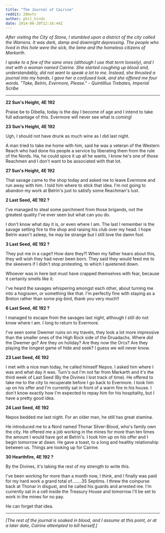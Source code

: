 ```yaml
---
title: "The Journal of Cairine"
reddit: 28mvtv
author: phil_hinds
date: 2014-06-20T12:16:44Z
---
```


*After visiting the City of Stone, I stumbled upon a district of the city called the Warrens. It was dark, damp and downright depressing. The people who lived in this hole were the sick, the lame and the homeless citizens of Markarth.*

*I spoke to a few of the sane ones (although I use that term loosely), and I met with a woman named Cairine. She started coughing up blood and, understandably, did not want to speak a lot to me. Instead, she thrusted a journal into my hands. I gave her a confused look, and she offered me four words. "Take, Belrin, Evermore, Please." - Quintillius Trebates, Imperial Scribe*
***

**22 Sun's Height, 4E 192**

Praise be to Dibella, today is the day I become of age and I intend to take full advantage of this. Evermore will never see what is coming!

**23 Sun's Height, 4E 192**

Ugh, I should not have drunk as much wine as I did last night.

A man tried to take me home with him, said he was a veteran of the Western Reach who had done his people a service by liberating them from the rule of the Nords. Ha, he could spice it up all he wants, I know he's one of those Reachmen and I don't want to be associated with that lot.

**27 Sun's Height, 4E 192**

That savage came to the shop today and asked me to leave Evermore and run away with him. I told him where to stick that idea. I'm not going to abandon my work at Belrin's just to satisfy some Reachman's lust.

**2 Last Seed, 4E 192 ?**

I've managed to steal some parchment from those brigands, not the greatest quality I've ever seen but what can you do.

I don't know what day it is, or even where I am. The last I remember is the savage setting fire to the shop and raising his club over my head. I hope Belrin wasn't asleep, he may be strange but I still love the damn fool.

**3 Last Seed, 4E 192 ?**

They put me in a cage!! How dare they?! When my father hears about this, they will wish they had never been born. They said they would feed me to the skeevers if I didn't stop protesting, to which I quietened down.

Whoever was in here last must have crapped themselves with fear, because it certainly smells like it.

I've heard the savages whispering amongst each other, about turning me into a hograven, or something like that. I'm perfectly fine with staying as a Breton rather than some pig-bird, thank you very much!!

**6 Last Seed, 4E 192 ?**

I managed to escape from the savages last night, although I still do not know where I am. I long to return to Evermore.

I've seen some Dwemer ruins on my travels, they look a lot more impressive than the smaller ones of the High Rock side of the Druadachs. Where *did* the Dwemer go? Are they on holiday? Are they now the Orcs? Are they playing the longest game of hide and seek? I guess we will never know.

**23 Last Seed, 4E 192**

I met with a nice man today, he called himself Nepos. I asked him where I was and what day it was. Turn's out I'm not far from Markarth and it's the third week of Last Seed (By the Divines I lost track of time). He offered to take me to the city to recuperate before I go back to Evermore. I took him up on his offer and I'm currently sat in front of a warm fire in his house. I don't know exactly how I'm expected to repay him for his hospitality, but I have a pretty good idea.

**24 Last Seed, 4E 192**

Nepos bedded me last night. For an older man, he still has great stamina.

He introduced me to a Nord named Thonar Silver-Blood, who's family own the city. He offered me a job working in the mines for more than ten times the amount I would have got at Belrin's. I took him up on his offer and I begin tomorrow at dawn. He gave a toast, to a long and healthy relationship between us. Things are looking up for Cairine.

**30 Hearthfire, 4E 192 ?**

By the Divines, it's taking the rest of my strength to write this. 

I've been working for more than a month now, I think, and I finally was paid for my hard work a grand total of........35 Septims. I threw the coinpurse back at Thonar in disgust, and he called his guards and arrested me. I'm currently sat in a cell inside the Treasury House and tomorrow I'll be set to work in the mines for no pay.

He can forget that idea.
***
*[The rest of the journal is soaked in blood, and I assume at this point, or at a later date, Cairine attempted to kill herself.]*
